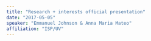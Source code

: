 ```yaml
---
title: "Research + interests official presentation"
date: "2017-05-05"
speaker: "Emmanuel Johnson & Anna Maria Mateo"
affiliation: "ISP/UV"
---
```

